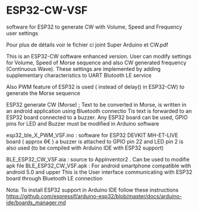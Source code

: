 # ESP32-CW-VSF
 software for ESP32 to generate CW with Volume, Speed and Frequency user settings
 
 Pour plus de détails voir le fichier ci joint Super Arduino et CW.pdf
 
 This is an ESP32-CW software enhanced version. User can modify settings for Volume, Speed of Morse sequence and also CW generated frequency (Continuous Wave). These settings are implemented by adding supplementary characteristics to UART Blutooth LE service
 
 Also PWM feature of ESP32 is used ( instead of delay() in ESP32-CW) to generate the Morse sequence

ESP32 generate CW (Morse) ; Text to be converted in Morse, is written in an android application using Bluetooth connectio Tis text is forwarded to an ESP32 board connected to a buzzer. Any ESP32 board can be used, GPIO pins for LED and Buzzer must be modified in Arduino software

esp32_ble_X_PWM_VSF.ino : software for ESP32 DEVKIT MH-ET-LIVE board ( approx 6€ ) a buzzer is attached to GPIO pin 22 and LED pin 2 is also used (to be compiled with Arduino IDE with ESP32 support)

BLE_ESP32_CW_VSF.aia : source to AppInventor2 . Can be used to modifie apk file BLE_ESP32_CW_VSF.apk : For android smartphone compatible with android 5.0 and upper  This is the User interface communicating with ESP32 board through Bluetooth LE connection

Nota: To install ESP32 support in Arduino IDE follow these instructions https://github.com/espressif/arduino-esp32/blob/master/docs/arduino-ide/boards_manager.md
